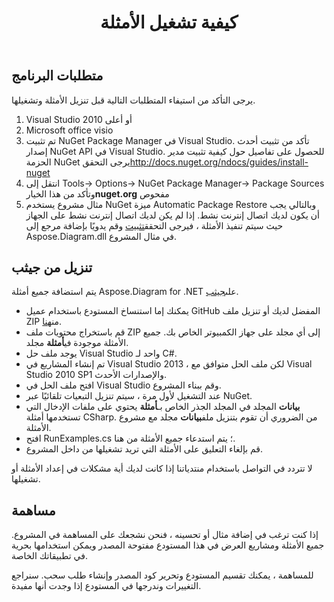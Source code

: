 ﻿---
title: كيفية تشغيل الأمثلة
type: docs
weight: 80
url: /ar/net/how-to-run-the-examples/
description: توضح هذه الصفحة كيفية تشغيل أمثلة مكتبة Aspose.Diagram.
---
## **متطلبات البرنامج**
يرجى التأكد من استيفاء المتطلبات التالية قبل تنزيل الأمثلة وتشغيلها.

1. Visual Studio 2010 أو أعلى
1. Microsoft office visio
1.  تم تثبيت NuGet Package Manager في Visual Studio. تأكد من تثبيت أحدث إصدار NuGet API في Visual Studio. للحصول على تفاصيل حول كيفية تثبيت مدير الحزمة NuGet يرجى التحقق<http://docs.nuget.org/ndocs/guides/install-nuget>
1.  انتقل إلى Tools-> Options-> NuGet Package Manager-> Package Sources وتأكد من هذا الخيار**nuget.org** مفحوص
1.  مثال مشروع يستخدم NuGet ميزة Automatic Package Restore وبالتالي يجب أن يكون لديك اتصال إنترنت نشط. إذا لم يكن لديك اتصال إنترنت نشط على الجهاز حيث سيتم تنفيذ الأمثلة ، فيرجى التحقق[تثبيت](/diagram/ar/net/installation/) وقم يدويًا بإضافة مرجع إلى Aspose.Diagram.dll في مثال المشروع.
## **تنزيل من جيثب**
 يتم استضافة جميع أمثلة Aspose.Diagram for .NET على[جيثب](https://github.com/aspose-diagram/Aspose.Diagram-for-.NET).

-  يمكنك إما استنساخ المستودع باستخدام عميل GitHub المفضل لديك أو تنزيل ملف ZIP من[هنا](https://github.com/aspose-diagram/Aspose.Diagram-for-.NET/archive/master.zip).
-  قم باستخراج محتويات ملف ZIP إلى أي مجلد على جهاز الكمبيوتر الخاص بك. جميع الأمثلة موجودة في**أمثلة** مجلد.
- يوجد ملف حل Visual Studio واحد لـ C#.
- تم إنشاء المشاريع في Visual Studio 2013 ، لكن ملف الحل متوافق مع Visual Studio 2010 SP1 والإصدارات الأحدث.
- افتح ملف الحل في Visual Studio وقم ببناء المشروع.
- عند التشغيل لأول مرة ، سيتم تنزيل التبعيات تلقائيًا عبر NuGet.
- **بيانات** المجلد في المجلد الجذر الخاص بـ**أمثلة** يحتوي على ملفات الإدخال التي تستخدمها أمثلة CSharp. من الضروري أن تقوم بتنزيل ملف**بيانات** مجلد مع مشروع الأمثلة.
- افتح RunExamples.cs ؛ يتم استدعاء جميع الأمثلة من هنا.
- قم بإلغاء التعليق على الأمثلة التي تريد تشغيلها من داخل المشروع.

لا تتردد في التواصل باستخدام منتدياتنا إذا كانت لديك أية مشكلات في إعداد الأمثلة أو تشغيلها.
## **مساهمة**
إذا كنت ترغب في إضافة مثال أو تحسينه ، فنحن نشجعك على المساهمة في المشروع. جميع الأمثلة ومشاريع العرض في هذا المستودع مفتوحة المصدر ويمكن استخدامها بحرية في تطبيقاتك الخاصة.

للمساهمة ، يمكنك تقسيم المستودع وتحرير كود المصدر وإنشاء طلب سحب. سنراجع التغييرات وندرجها في المستودع إذا وجدت أنها مفيدة.
